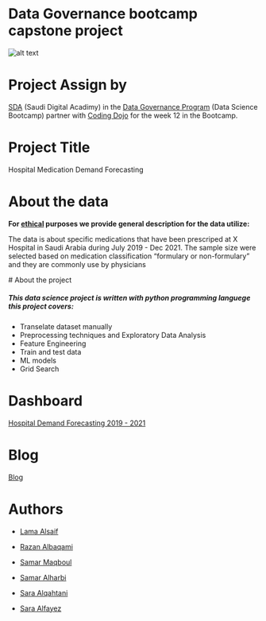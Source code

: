 



# Data Governance bootcamp capstone project 

![alt text](https://sda.edu.sa/bc/img/sda_logo.png)

# Project Assign by

[SDA](https://sda.edu.sa) (Saudi Digital Acadimy) in the [Data Governance Program](https://github.com/mhkhoraidah/SDA-Python-Dash-Project/files/7786003/Data.Governance.Program.Calendar.pdf) (Data Science Bootcamp) partner with [Coding Dojo](https://www.codingdojo.com) for the week 12 in the Bootcamp.

# Project Title

Hospital Medication Demand Forecasting

# About the data

**For <u>ethical</u> purposes we provide general description for the data utilize:**  

<p>The data is about specific medications that have been prescriped at X Hospital in Saudi Arabia during July 2019 - Dec 2021.
  The sample size were selected based on medication classification “formulary or non-formulary” and they are commonly use by physicians</p>
# About the project

##### This data science project is written with python programming languege this project covers:

* Transelate dataset manually 
* Preprocessing techniques and Exploratory Data Analysis
* Feature Engineering
* Train and test data
* ML models
* Grid Search

# Dashboard 

<a href="https://public.tableau.com/views/HospitalDemandForecasting/Forecasting?:language=en-US&:display_count=n&:origin=viz_share_link" target="_blank">Hospital Demand Forecasting 2019 - 2021</a>


# Blog 

<a href="https://intheloopteam.blogspot.com/2022/01/hospital-mediaction-demand-forecasting.html" target="_blank">Blog</a>

# Authors

* [Lama Alsaif]()

* [Razan Albaqami](https://www.linkedin.com/in/razanalbaqami/)

* [Samar Maqboul](http://linkedin.com/in/samar-maqboul-93a407207)

* [Samar Alharbi](https://www.linkedin.com/in/samar-saud-3a007619b)

* [Sara Alqahtani](http://linkedin.com/in/sara-alqahtani-6b5228197)

* [Sara Alfayez](http://linkedin.com/in/sarah-alfayez)

  
